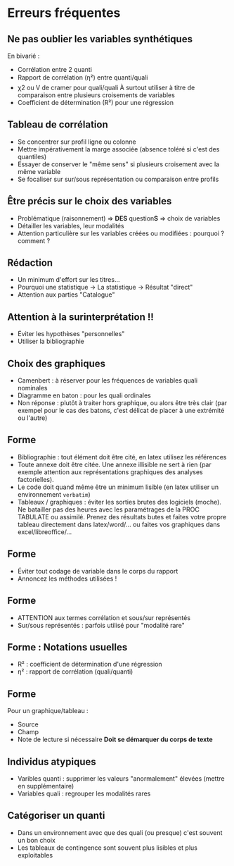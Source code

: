 <!-- .slide: class="slide" -->
# Erreurs fréquentes





<!-- .slide: class="slide" -->
## Ne pas oublier les variables synthétiques
En bivarié :
- Corrélation entre 2 quanti 
- Rapport de corrélation (η²) entre quanti/quali
- χ2 ou V de cramer pour quali/quali
À surtout utiliser à titre de comparaison entre plusieurs croisements de variables
- Coefficient de détermination (R²) pour une régression






<!-- .slide: class="slide" -->
## Tableau de corrélation
- Se concentrer sur profil ligne ou colonne
- Mettre impérativement la marge associée (absence toléré si c'est des quantiles)
- Essayer de conserver le "même sens" si plusieurs croisement avec la même variable
- Se focaliser sur sur/sous représentation ou comparaison entre profils







<!-- .slide: class="slide" -->
## Être précis sur le choix des variables
- Problématique (raisonnement) => **DES** question**S** => choix de variables
- Détailler les variables, leur modalités
- Attention particulière sur les variables créées ou modifiées : pourquoi ? comment ?






<!-- .slide: class="slide" -->
## Rédaction
- Un minimum d'effort sur les titres...
- Pourquoi une statistique -> La statistique -> Résultat "direct"
- Attention aux parties "Catalogue"






<!-- .slide: class="slide" -->
## Attention à la surinterprétation !!
- Éviter les hypothèses "personnelles"
- Utiliser la bibliographie






<!-- .slide: class="slide" -->
## Choix des graphiques
- Camenbert : à réserver pour les fréquences de variables quali nominales
- Diagramme en baton : pour les quali ordinales
- Non réponse : plutôt à traiter hors graphique, ou alors être très clair (par exempel pour le cas des batons, c'est délicat de placer à une extrémité ou l'autre)







<!-- .slide: class="slide" -->
## Forme
- Bibliographie : tout élément doit être cité, en latex utilisez les références
- Toute annexe doit être citée. Une annexe illisible ne sert à rien (par exemple attention aux représentations graphiques des analyses factorielles).
- Le code doit quand même être un minimum lisible (en latex utiliser un environnement `verbatim`)
- Tableaux / graphiques : éviter les sorties brutes des logiciels (moche). Ne batailler pas des heures avec les paramétrages de la PROC TABULATE ou assimilé. Prenez des résultats butes et faites votre propre tableau directement dans latex/word/... ou faites vos graphiques dans excel/libreoffice/... 






<!-- .slide: class="slide" -->
## Forme
- Éviter tout codage de variable dans le corps du rapport
- Annoncez les méthodes utilisées !






<!-- .slide: class="slide" -->
## Forme
- ATTENTION aux termes corrélation et sous/sur représentés
- Sur/sous représentés : parfois utilisé pour "modalité rare"





<!-- .slide: class="slide" -->
## Forme : Notations usuelles
- R² : coefficient de détermination d'une régression
- η² : rapport de corrélation (quali/quanti)





<!-- .slide: class="slide" -->
## Forme
Pour un graphique/tableau : 
- Source
- Champ
- Note de lecture si nécessaire
**Doit se démarquer du corps de texte**





<!-- .slide: class="slide" -->
## Individus atypiques
- Varibles quanti : supprimer les valeurs "anormalement" élevées (mettre en supplémentaire)
- Variables quali : regrouper les modalités rares






<!-- .slide: class="slide" -->
## Catégoriser un quanti
- Dans un environnement avec que des quali (ou presque) c'est souvent un bon choix
- Les tableaux de contingence sont souvent plus lisibles et plus exploitables